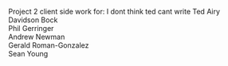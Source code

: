 Project 2 client side work for:
I dont think ted cant write
Ted Airy<br>
Davidson Bock<br>
Phil Gerringer<br>
Andrew Newman<br>
Gerald Roman-Gonzalez<br>
Sean Young<br>
